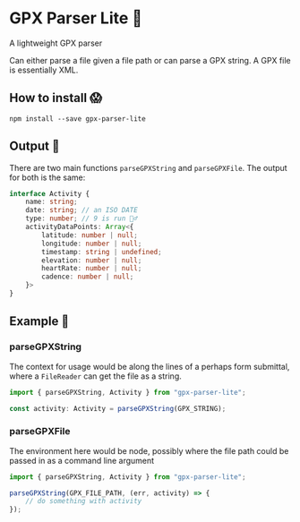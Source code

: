# GPX Parser Lite 🥳

A lightweight GPX parser

Can either parse a file given a file path or can parse a GPX string. A GPX file is essentially XML.

## How to install 😱

```
npm install --save gpx-parser-lite
```

## Output 💾

There are two main functions `parseGPXString` and `parseGPXFile`. The output for both is the same:

```ts
interface Activity {
    name: string;
    date: string; // an ISO DATE
    type: number; // 9 is run 🤷‍♂️
    activityDataPoints: Array<{
        latitude: number | null;
        longitude: number | null;
        timestamp: string | undefined;
        elevation: number | null;
        heartRate: number | null;
        cadence: number | null;
    }>
}
```

## Example 🤺

### parseGPXString

The context for usage would be along the lines of a perhaps form submittal, where a `FileReader` can get the file as a string.

```ts
import { parseGPXString, Activity } from "gpx-parser-lite";

const activity: Activity = parseGPXString(GPX_STRING);
```

### parseGPXFile

The environment here would be node, possibly where the file path could be passed in as a command line argument

```ts
import { parseGPXString, Activity } from "gpx-parser-lite";

parseGPXString(GPX_FILE_PATH, (err, activity) => {
    // do something with activity
});
```
